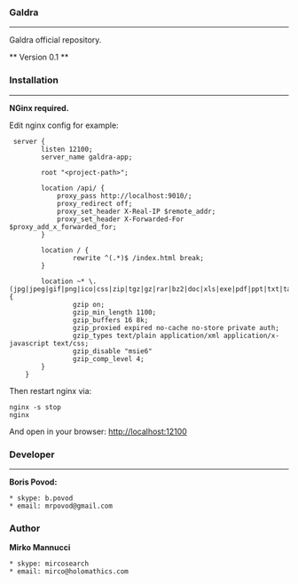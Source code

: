 ### Galdra ###                                     
-----------------
Galdra official repository.

** Version 0.1 **

### Installation ###
------------------
**NGinx required.**

Edit nginx config for example:

```
 server {
        listen 12100;
        server_name galdra-app;

        root "<project-path>";
        
        location /api/ {
            proxy_pass http://localhost:9010/;
            proxy_redirect off;
            proxy_set_header X-Real-IP $remote_addr;
            proxy_set_header X-Forwarded-For $proxy_add_x_forwarded_for;
        }

        location / {
                rewrite ^(.*)$ /index.html break;
        }

        location ~* \.(jpg|jpeg|gif|png|ico|css|zip|tgz|gz|rar|bz2|doc|xls|exe|pdf|ppt|txt|tar|mid|midi|wav|bmp|rtf|js|html|ttf)$ {
                gzip on;
                gzip_min_length 1100;
                gzip_buffers 16 8k;
                gzip_proxied expired no-cache no-store private auth;
                gzip_types text/plain application/xml application/x-javascript text/css;
                gzip_disable "msie6"
                gzip_comp_level 4;
        }
    }
```

Then restart nginx via:

```
nginx -s stop
nginx
```

And open in your browser:
[http://localhost:12100](http://localhost:12100)

### Developer ###
------------------
**Boris Povod:**

    * skype: b.povod
    * email: mrpovod@gmail.com
    

### Author ###
**Mirko Mannucci**

    * skype: mircosearch
    * email: mirco@holomathics.com
